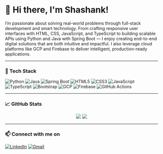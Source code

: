 # 👋 Hi there, I'm Shashank!


I’m passionate about solving real-world problems through full-stack development and smart technology. From crafting responsive user interfaces with HTML, CSS, JavaScript, and TypeScript to building scalable APIs using Python and Java with Spring Boot — I enjoy creating end-to-end digital solutions that are both intuitive and impactful. I also leverage cloud platforms like GCP and Firebase to deliver intelligent, production-ready applications.

---

### 🔧 Tech Stack

![Python](https://img.shields.io/badge/-Python-333333?style=flat&logo=python)
![Java](https://img.shields.io/badge/-Java-333333?style=flat&logo=java)
![Spring Boot](https://img.shields.io/badge/-Spring%20Boot-333333?style=flat&logo=springboot)
![HTML5](https://img.shields.io/badge/-HTML5-333333?style=flat&logo=html5)
![CSS3](https://img.shields.io/badge/-CSS3-333333?style=flat&logo=css3)
![JavaScript](https://img.shields.io/badge/-JavaScript-333333?style=flat&logo=javascript)
![TypeScript](https://img.shields.io/badge/-TypeScript-333333?style=flat&logo=typescript)
![Bootstrap](https://img.shields.io/badge/-Bootstrap-333333?style=flat&logo=bootstrap)
![GCP](https://img.shields.io/badge/-Google%20Cloud-333333?style=flat&logo=googlecloud)
![Firebase](https://img.shields.io/badge/-Firebase-333333?style=flat&logo=firebase)
![GitHub Actions](https://img.shields.io/badge/-GitHub%20Actions-333333?style=flat&logo=githubactions)

---

### 📈 GitHub Stats
<p align="center">
  <img src="https://github-readme-stats.vercel.app/api?username=rshashank-r&show_icons=true&theme=github_dark" />
  <img src="https://github-readme-streak-stats.herokuapp.com/?user=rshashank-r&theme=dark" />
</p>

---

### 📫 Connect with me on

[![LinkedIn](https://img.shields.io/badge/-LinkedIn-0A66C2?style=flat&logo=linkedin&logoColor=white)]([https://linkedin.com/in/yourprofile](https://www.linkedin.com/in/shashank-gowda-l-r-8896a6268?utm_source=share&utm_campaign=share_via&utm_content=profile&utm_medium=android_app))  
[![Gmail](https://img.shields.io/badge/-Email-EA4335?style=flat&logo=gmail&logoColor=white)](mailto:your.shashankgowdar2406@gmail.com)
